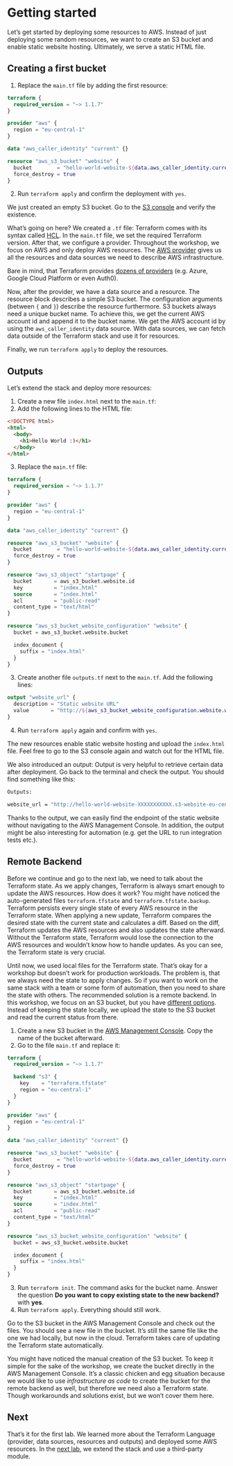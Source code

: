# Getting started

Let’s get started by deploying some resources to AWS. Instead of just deploying some random resources, we want to create an S3 bucket and enable static website hosting. Ultimately, we serve a static HTML file.
  
## Creating a first bucket

1. Replace the `main.tf` file by adding the first resource:
  ```tf
  terraform {
    required_version = "~> 1.1.7"
  }

  provider "aws" {
    region = "eu-central-1"
  }

  data "aws_caller_identity" "current" {}

  resource "aws_s3_bucket" "website" {
    bucket        = "hello-world-website-${data.aws_caller_identity.current.account_id}"
    force_destroy = true
  }
  ```
2. Run `terraform apply` and confirm the deployment with `yes`.

We just created an empty S3 bucket. Go to the [S3 console](https://s3.console.aws.amazon.com/s3/buckets) and verify the existence. 

What’s going on here? We created a `.tf` file: Terraform comes with its syntax called [HCL](https://www.terraform.io/language/syntax/configuration). In the `main.tf` file, we set the required Terraform version. After that, we configure a provider. Throughout the workshop, we focus on AWS and only deploy AWS resources. The [AWS provider](https://www.terraform.io/language/providers) gives us all the resources and data sources we need to describe AWS infrastructure.

Bare in mind, that Terraform provides [dozens of providers](https://registry.terraform.io/browse/providers) (e.g. Azure, Google Cloud Platform or even Auth0).

Now, after the provider, we have a data source and a resource. The resource block describes a simple S3 bucket. The configuration arguments (between `{` and `}`) describe the resource furthermore. S3 buckets always need a unique bucket name. To achieve this, we get the current AWS account id and append it to the bucket name. We get the AWS account id by using the `aws_caller_identity` data source. With data sources, we can fetch data outside of the Terraform stack and use it for resources.

Finally, we run `terraform apply` to deploy the resources.

## Outputs

Let’s extend the stack and deploy more resources:

1. Create a new file `index.html` next to the `main.tf`:
2. Add the following lines to the HTML file:
  ```html
  <!DOCTYPE html>
  <html>
    <body>
      <h1>Hello World :)</h1>
    </body>
  </html>
  ```
3. Replace the `main.tf` file:
  ```tf
  terraform {
    required_version = "~> 1.1.7"
  }

  provider "aws" {
    region = "eu-central-1"
  }

  data "aws_caller_identity" "current" {}

  resource "aws_s3_bucket" "website" {
    bucket        = "hello-world-website-${data.aws_caller_identity.current.account_id}"
    force_destroy = true
  }

  resource "aws_s3_object" "startpage" {
    bucket       = aws_s3_bucket.website.id
    key          = "index.html"
    source       = "index.html"
    acl          = "public-read"
    content_type = "text/html"
  }

  resource "aws_s3_bucket_website_configuration" "website" {
    bucket = aws_s3_bucket.website.bucket

    index_document {
      suffix = "index.html"
    }
  }
  ```
3. Create another file `outputs.tf` next to the `main.tf`. Add the following lines:
  ```tf
  output "website_url" {
    description = "Static website URL"
    value       = "http://${aws_s3_bucket_website_configuration.website.website_endpoint}"
  }
  ```
4. Run `terraform apply` again and confirm with `yes`.

The new resources enable static website hosting and upload the `index.html` file. Feel free to go to the S3 console again and watch out for the HTML file.

We also introduced an output: Output is very helpful to retrieve certain data after deployment. Go back to the terminal and check the output. You should find something like this: 

```sh
Outputs:

website_url = "http://hello-world-website-XXXXXXXXXXX.s3-website-eu-central-1.amazonaws.com"
```

Thanks to the output, we can easily find the endpoint of the static website without navigating to the AWS Management Console. In addition, the output might be also interesting for automation (e.g. get the URL to run integration tests etc.).

## Remote Backend

Before we continue and go to the next lab, we need to talk about the Terraform state. As we apply changes, Terraform is always smart enough to update the AWS resources. How does it work? You might have noticed the auto-generated files `terraform.tfstate` and `terraform.tfstate.backup`. Terraform persists every single state of every AWS resource in the Terraform state. When applying a new update, Terraform compares the desired state with the current state and calculates a diff. Based on the diff, Terraform updates the AWS resources and also updates the state afterward. Without the Terraform state, Terraform would lose the connection to the AWS resources and wouldn’t know how to handle updates. As you can see, the Terraform state is very crucial.

Until now, we used local files for the Terraform state. That’s okay for a workshop but doesn’t work for production workloads. The problem is, that we always need the state to apply changes. So if you want to work on the same stack with a team or some form of automation, then you need to share the state with others. The recommended solution is a remote backend. In this workshop, we focus on an S3 bucket, but you have [different options](https://www.terraform.io/language/settings/backends). Instead of keeping the state locally, we upload the state to the S3 bucket and read the current status from there.

1. Create a new S3 bucket in the [AWS Management Console](https://s3.console.aws.amazon.com/s3/bucket/create?region=eu-central-1). Copy the name of the bucket afterward.
2. Go to the file `main.tf` and replace it:
  ```tf
  terraform {
    required_version = "~> 1.1.7"

    backend "s3" {
      key    = "terraform.tfstate"
      region = "eu-central-1"
    }
  }

  provider "aws" {
    region = "eu-central-1"
  }

  data "aws_caller_identity" "current" {}

  resource "aws_s3_bucket" "website" {
    bucket        = "hello-world-website-${data.aws_caller_identity.current.account_id}"
    force_destroy = true
  }

  resource "aws_s3_object" "startpage" {
    bucket       = aws_s3_bucket.website.id
    key          = "index.html"
    source       = "index.html"
    acl          = "public-read"
    content_type = "text/html"
  }

  resource "aws_s3_bucket_website_configuration" "website" {
    bucket = aws_s3_bucket.website.bucket

    index_document {
      suffix = "index.html"
    }
  }
  ```
3. Run `terraform init`. The command asks for the bucket name. Answer the question **Do you want to copy existing state to the new backend?** with **yes**.
4. Run `terraform apply`. Everything should still work.

Go to the S3 bucket in the AWS Management Console and check out the files. You should see a new file in the bucket. It’s still the same file like the one we had locally, but now in the cloud. Terraform takes care of updating the Terraform state automatically.

You might have noticed the manual creation of the S3 bucket. To keep it simple for the sake of the workshop, we create the bucket directly in the AWS Management Console. It’s a classic chicken and egg situation because we would like to use *infrastructure as code* to create the bucket for the remote backend as well, but therefore we need also a Terraform state. Though workarounds and solutions exist, but we won’t cover them here.

## Next

That’s it for the first lab. We learned more about the Terraform Language (provider, data sources, resources and outputs) and deployed some AWS resources. In the [next lab](../2-third-party/), we extend the stack and use a third-party module.
